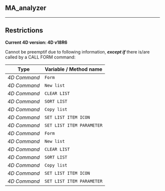 ﻿## MA_analyzer---## Restrictions**Current 4D version: 4D v18R6**Cannot be preemptif due to following information, ***except if*** there is/are called by a CALL FORM command:|Type|Variable / Method name||------|------||*4D Command*|`Form`||*4D Command*|`New list`||*4D Command*|`CLEAR LIST`||*4D Command*|`SORT LIST`||*4D Command*|`Copy list`||*4D Command*|`SET LIST ITEM ICON`||*4D Command*|`SET LIST ITEM PARAMETER`||*4D Command*|`Form`||*4D Command*|`New list`||*4D Command*|`CLEAR LIST`||*4D Command*|`SORT LIST`||*4D Command*|`Copy list`||*4D Command*|`SET LIST ITEM ICON`||*4D Command*|`SET LIST ITEM PARAMETER`|